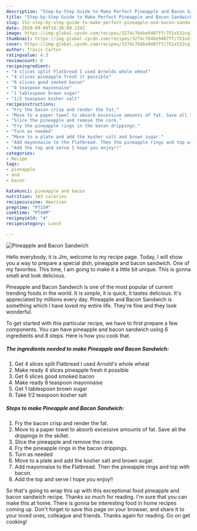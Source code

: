 ```yaml
---
description: "Step-by-Step Guide to Make Perfect Pineapple and Bacon Sandwich"
title: "Step-by-Step Guide to Make Perfect Pineapple and Bacon Sandwich"
slug: 152-step-by-step-guide-to-make-perfect-pineapple-and-bacon-sandwich
date: 2020-09-09T18:38:09.134Z
image: https://img-global.cpcdn.com/recipes/3274c764be9407ff/751x532cq70/pineapple-and-bacon-sandwich-recipe-main-photo.jpg
thumbnail: https://img-global.cpcdn.com/recipes/3274c764be9407ff/751x532cq70/pineapple-and-bacon-sandwich-recipe-main-photo.jpg
cover: https://img-global.cpcdn.com/recipes/3274c764be9407ff/751x532cq70/pineapple-and-bacon-sandwich-recipe-main-photo.jpg
author: Travis Carter
ratingvalue: 4.3
reviewcount: 8
recipeingredient:
- "4 slices split Flatbread I used Arnolds whole wheat"
- "4 slices pineapple fresh it possible"
- "6 slices good smoked bacon"
- "8 teaspoon mayonnaise"
- "1 tablespoon brown sugar"
- "1/2 teaspoon kosher salt"
recipeinstructions:
- "Fry the bacon crisp and render the fat."
- "Move to a paper towel to absorb excessive amounts of fat. Save all the drippings in the skillet."
- "Slice the pineapple and remove the core."
- "Fry the pineapple rings in the bacon drippings."
- "Turn as needed"
- "Move to a plate and add the kosher salt and brown sugar."
- "Add mayonnaise to the Flatbread. Then the pineapple rings and top with bacon."
- "Add the top and serve I hope you enjoy!!"
categories:
- Recipe
tags:
- pineapple
- and
- bacon

katakunci: pineapple and bacon 
nutrition: 163 calories
recipecuisine: American
preptime: "PT15M"
cooktime: "PT40M"
recipeyield: "4"
recipecategory: Lunch

---
```



![Pineapple and Bacon Sandwich](https://img-global.cpcdn.com/recipes/3274c764be9407ff/751x532cq70/pineapple-and-bacon-sandwich-recipe-main-photo.jpg)

Hello everybody, it is Jim, welcome to my recipe page. Today, I will show you a way to prepare a special dish, pineapple and bacon sandwich. One of my favorites. This time, I am going to make it a little bit unique. This is gonna smell and look delicious.

Pineapple and Bacon Sandwich is one of the most popular of current trending foods in the world. It is simple, it is quick, it tastes delicious. It's appreciated by millions every day. Pineapple and Bacon Sandwich is something which I have loved my entire life. They're fine and they look wonderful.




To get started with this particular recipe, we have to first prepare a few components. You can have pineapple and bacon sandwich using 6 ingredients and 8 steps. Here is how you cook that.

<!--inarticleads1-->

##### The ingredients needed to make Pineapple and Bacon Sandwich:

1. Get 4 slices split Flatbread I used Arnold&#39;s whole wheat
1. Make ready 4 slices pineapple fresh it possible
1. Get 6 slices good smoked bacon
1. Make ready 8 teaspoon mayonnaise
1. Get 1 tablespoon brown sugar
1. Take 1/2 teaspoon kosher salt




<!--inarticleads2-->

##### Steps to make Pineapple and Bacon Sandwich:

1. Fry the bacon crisp and render the fat.
1. Move to a paper towel to absorb excessive amounts of fat. Save all the drippings in the skillet.
1. Slice the pineapple and remove the core.
1. Fry the pineapple rings in the bacon drippings.
1. Turn as needed
1. Move to a plate and add the kosher salt and brown sugar.
1. Add mayonnaise to the Flatbread. Then the pineapple rings and top with bacon.
1. Add the top and serve I hope you enjoy!!




So that's going to wrap this up with this exceptional food pineapple and bacon sandwich recipe. Thanks so much for reading. I'm sure that you can make this at home. There is gonna be interesting food in home recipes coming up. Don't forget to save this page on your browser, and share it to your loved ones, colleague and friends. Thanks again for reading. Go on get cooking!
